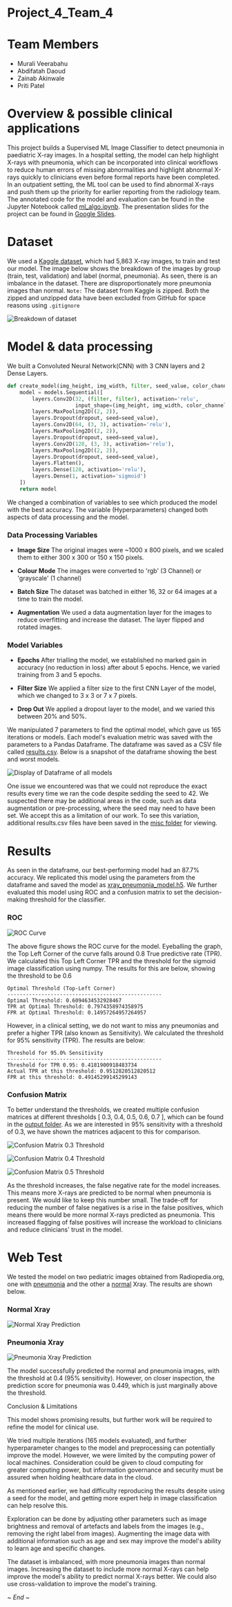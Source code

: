 # Project_4_Team_4

# Team Members
- Murali Veerabahu
- Abdifatah Daoud
- Zainab Akinwale
- Priti Patel



# Overview & possible clinical applications

This project builds a Supervised ML Image Classifier to detect pneumonia in paediatric X-ray images. In a hospital setting, the model can help highlight X-rays with pneumonia, which can be incorporated into clinical workflows to reduce human errors of missing abnormalities and highlight abnormal X-rays quickly to clinicians even before formal reports have been completed. In an outpatient setting, the ML tool can be used to find abnormal X-rays and push them up the priority for earlier reporting from the radiology team. The annotated code for the model and evaluation can be found in the Jupyter Notebook called [ml_algo.ipynb](ml_algo.ipynb). The presentation slides for the project can be found in [Google Slides](https://docs.google.com/presentation/d/1WLr92pPxzSDVZye8YKcn5Rp5DeFqCcWM_zsA8WZKYOM/edit?usp=sharing).

# Dataset

We used a [Kaggle dataset](https://www.kaggle.com/datasets/paultimothymooney/chest-xray-pneumonia/data), which had 5,863 X-ray images, to train and test our model. The image below shows the breakdown of the images by group (train, test, validation) and label (normal, pneumonia). As seen, there is an imbalance in the dataset. There are disproportionately more pneumonia images than normal.
`Note:` The dataset from Kaggle is zipped. Both the zipped and unzipped data have been excluded from GitHub for space reasons using `.gitignore`

![Breakdown of dataset](output/dataset_breakdown.png)

# Model & data processing
We built a Convoluted Neural Network(CNN) with 3 CNN layers and 2 Dense Layers.

```python
def create_model(img_height, img_width, filter, seed_value, color_channels=1, dropout=0):
    model = models.Sequential([
        layers.Conv2D(32, (filter, filter), activation='relu',
                      input_shape=(img_height, img_width, color_channels)),
        layers.MaxPooling2D((2, 2)),
        layers.Dropout(dropout, seed=seed_value),
        layers.Conv2D(64, (3, 3), activation='relu'),
        layers.MaxPooling2D((2, 2)),
        layers.Dropout(dropout, seed=seed_value),
        layers.Conv2D(128, (3, 3), activation='relu'),
        layers.MaxPooling2D((2, 2)),
        layers.Dropout(dropout, seed=seed_value),
        layers.Flatten(),
        layers.Dense(128, activation='relu'),
        layers.Dense(1, activation='sigmoid')
    ])
    return model
```

We changed a combination of variables to see which produced the model with the best accuracy. The variable (Hyperparameters) changed both aspects of data processing and the model.

### Data Processing Variables
- **Image Size**
  The original images were ~1000 x 800 pixels, and we scaled them to either 300 x 300 or 150 x 150 pixels.

- **Colour Mode**
  The images were converted to 'rgb' (3 Channel) or 'grayscale' (1 channel)

- **Batch Size**
  The dataset was batched in either 16, 32 or 64 images at a time to train the model.

- **Augmentation**
  We used a data augmentation layer for the images to reduce overfitting and increase the dataset. The layer flipped and rotated images.

### Model Variables

- **Epochs**
  After trialling the model, we established no marked gain in accuracy (no reduction in loss) after about 5 epochs. Hence, we varied training from 3 and 5 epochs.

- **Filter Size**
  We applied a filter size to the first CNN Layer of the model, which we changed to 3 x 3 or 7 x 7 pixels.

- **Drop Out**
  We applied a dropout layer to the model, and we varied this between 20% and 50%.

We manipulated 7 parameters to find the optimal model, which gave us 165 iterations or models. Each model's evaluation metric was saved with the parameters to a Pandas Dataframe. The dataframe was saved as a CSV file called [results.csv](output/results.csv). Below is a snapshot of the dataframe showing the best and worst models.

![Display of Dataframe of all models](output/AllModelsResultsDataframe.png)

One issue we encountered was that we could not reproduce the exact results every time we ran the code despite sedding the seed to 42. We suspected there may be additional areas in the code, such as data augmentation or pre-processing, where the seed may need to have been set. We accept this as a limitation of our work. To see this variation, additional results.csv files have been saved in the [misc folder](output/misc) for viewing. 

# Results

As seen in the dataframe, our best-performing model had an 87.7% accuracy. We replicated this model using the parameters from the dataframe and saved the model as [xray_pneumonia_model.h5](xray_pneumonia_model.h5). We further evaluated this model using ROC and a confusion matrix to set the decision-making threshold for the classifier.

### ROC
![ROC Curve](output/roc_curve.png)

The above figure shows the ROC curve for the model. Eyeballing the graph, the Top Left Corner of the curve falls around 0.8 True predictive rate (TPR). We calculated this Top Left Corner TPR and the threshold for the sigmoid image classification using numpy. The results for this are below, showing the threshold to be 0.6
```
Optimal Threshold (Top-Left Corner)
--------------------------------------------------
Optimal Threshold: 0.6094634532928467
TPR at Optimal Threshold: 0.7974358974358975
FPR at Optimal Threshold: 0.14957264957264957
```

However, in a clinical setting, we do not want to miss any pneumonias and prefer a higher TPR (also known as Sensitivity). We calculated the threshold for 95% sensitivity (TPR). The results are below:
```
Threshold for 95.0% Sensitivity
--------------------------------------------------
Threshold for TPR 0.95: 0.4181900918483734
Actual TPR at this threshold: 0.9512820512820512
FPR at this threshold: 0.49145299145299143
```

### Confusion Matrix
To better understand the thresholds, we created multiple confusion matrices at different thresholds [ 0.3, 0.4, 0.5, 0.6, 0.7 ], which can be found in the [output folder](output). As we are interested in 95% sensitivity with a threshold of 0.3, we have shown the matrices adjacent to this for comparison.

![Confusion Matrix 0.3 Threshold](output/confusion_matrix_0.3.png)

![Confusion Matrix 0.4 Threshold](output/confusion_matrix_0.4.png)

![Confusion Matrix 0.5 Threshold](output/confusion_matrix_0.5.png)

As the threshold increases, the false negative rate for the model increases. This means more X-rays are predicted to be normal when pneumonia is present. We would like to keep this number small. The trade-off for reducing the number of false negatives is a rise in the false positives, which means there would be more normal X-rays predicted as pneumonia. This increased flagging of false positives will increase the workload to clinicians and reduce clinicians' trust in the model.

# Web Test
We tested the model on two pediatric images obtained from Radiopedia.org, one with [pneumonia](https://radiopaedia.org/cases/right-middle-lobe-pneumonia-child?lang=gb) and the other a [normal](https://radiopaedia.org/cases/normal-chest-child) Xray. The results are shown below.

### Normal Xray
![Normal Xray Prediction](output/test_predict_normal.png)

### Pneumonia Xray
![Pneumonia Xray Prediction](output/test_predict_penumonia.png)

The model successfully predicted the normal and pneumonia images, with the threshold at 0.4 (95% sensitivity). However, on closer inspection, the prediction score for pneumonia was 0.449, which is just marginally above the threshold.

Conclusion & Limitations

This model shows promising results, but further work will be required to refine the model for clinical use. 

We tried multiple iterations (165 models evaluated), and further hyperparameter changes to the model and preprocessing can potentially improve the model. However, we were limited by the computing power of local machines. Consideration could be given to cloud computing for greater computing power, but information governance and security must be assured when holding healthcare data in the cloud.

As mentioned earlier, we had difficulty reproducing the results despite using a seed for the model, and getting more expert help in image classification can help resolve this.

Exploration can be done by adjusting other parameters such as image brightness and removal of artefacts and labels from the images (e.g., removing the right label from images). Augmenting the image data with additional information such as age and sex may improve the model's ability to learn age and specific changes.

The dataset is imbalanced, with more pneumonia images than normal images. Increasing the dataset to include more normal X-rays can help improve the model's ability to predict normal X-rays better. We could also use cross-validation to improve the model's training.

*~ End ~* 
